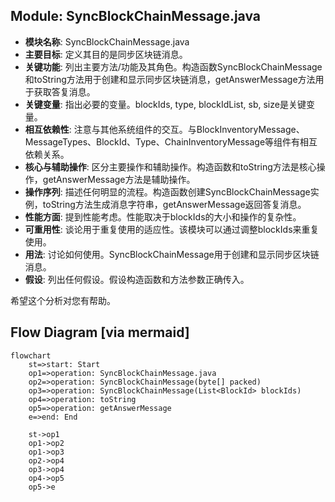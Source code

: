 ## Module: SyncBlockChainMessage.java
- **模块名称**: SyncBlockChainMessage.java
- **主要目标**: 定义其目的是同步区块链消息。
- **关键功能**: 列出主要方法/功能及其角色。构造函数SyncBlockChainMessage和toString方法用于创建和显示同步区块链消息，getAnswerMessage方法用于获取答复消息。
- **关键变量**: 指出必要的变量。blockIds, type, blockIdList, sb, size是关键变量。
- **相互依赖性**: 注意与其他系统组件的交互。与BlockInventoryMessage、MessageTypes、BlockId、Type、ChainInventoryMessage等组件有相互依赖关系。
- **核心与辅助操作**: 区分主要操作和辅助操作。构造函数和toString方法是核心操作，getAnswerMessage方法是辅助操作。
- **操作序列**: 描述任何明显的流程。构造函数创建SyncBlockChainMessage实例，toString方法生成消息字符串，getAnswerMessage返回答复消息。
- **性能方面**: 提到性能考虑。性能取决于blockIds的大小和操作的复杂性。
- **可重用性**: 谈论用于重复使用的适应性。该模块可以通过调整blockIds来重复使用。
- **用法**: 讨论如何使用。SyncBlockChainMessage用于创建和显示同步区块链消息。
- **假设**: 列出任何假设。假设构造函数和方法参数正确传入。

希望这个分析对您有帮助。
## Flow Diagram [via mermaid]
```mermaid
flowchart
    st=>start: Start
    op1=>operation: SyncBlockChainMessage.java
    op2=>operation: SyncBlockChainMessage(byte[] packed)
    op3=>operation: SyncBlockChainMessage(List<BlockId> blockIds)
    op4=>operation: toString
    op5=>operation: getAnswerMessage
    e=>end: End

    st->op1
    op1->op2
    op1->op3
    op2->op4
    op3->op4
    op4->op5
    op5->e
```
